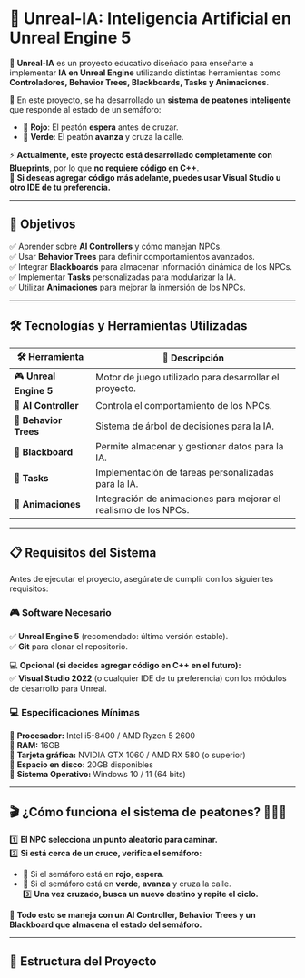 # 🤖 Unreal-IA: Inteligencia Artificial en Unreal Engine 5  

🚀 **Unreal-IA** es un proyecto educativo diseñado para enseñarte a implementar **IA en Unreal Engine** utilizando distintas herramientas como **Controladores, Behavior Trees, Blackboards, Tasks y Animaciones**.  

📍 En este proyecto, se ha desarrollado un **sistema de peatones inteligente** que responde al estado de un semáforo:  
- 🚦 **Rojo**: El peatón **espera** antes de cruzar.  
- 🚦 **Verde**: El peatón **avanza** y cruza la calle.  

⚡ **Actualmente, este proyecto está desarrollado completamente con Blueprints**, por lo que **no requiere código en C++**.  
🔹 **Si deseas agregar código más adelante, puedes usar Visual Studio u otro IDE de tu preferencia.**  

---

## 🎯 **Objetivos**  
✅ Aprender sobre **AI Controllers** y cómo manejan NPCs.  
✅ Usar **Behavior Trees** para definir comportamientos avanzados.  
✅ Integrar **Blackboards** para almacenar información dinámica de los NPCs.  
✅ Implementar **Tasks** personalizadas para modularizar la IA.  
✅ Utilizar **Animaciones** para mejorar la inmersión de los NPCs.  

---

## 🛠️ **Tecnologías y Herramientas Utilizadas**  

| 🛠️ Herramienta | 🚀 Descripción |
|---------------|-------------|
| 🎮 **Unreal Engine 5** | Motor de juego utilizado para desarrollar el proyecto. |
| 🧠 **AI Controller** | Controla el comportamiento de los NPCs. |
| 🌳 **Behavior Trees** | Sistema de árbol de decisiones para la IA. |
| 📌 **Blackboard** | Permite almacenar y gestionar datos para la IA. |
| 🔄 **Tasks** | Implementación de tareas personalizadas para la IA. |
| 🏃 **Animaciones** | Integración de animaciones para mejorar el realismo de los NPCs. |

---

## 📋 **Requisitos del Sistema**  

Antes de ejecutar el proyecto, asegúrate de cumplir con los siguientes requisitos:  

### 🎮 **Software Necesario**  
✅ **Unreal Engine 5** (recomendado: última versión estable).  
✅ **Git** para clonar el repositorio.  

💻 **Opcional (si decides agregar código en C++ en el futuro):**  
✅ **Visual Studio 2022** (o cualquier IDE de tu preferencia) con los módulos de desarrollo para Unreal.  

### 💻 **Especificaciones Mínimas**  
🔹 **Procesador:** Intel i5-8400 / AMD Ryzen 5 2600  
🔹 **RAM:** 16GB  
🔹 **Tarjeta gráfica:** NVIDIA GTX 1060 / AMD RX 580 (o superior)  
🔹 **Espacio en disco:** 20GB disponibles  
🔹 **Sistema Operativo:** Windows 10 / 11 (64 bits)  

---

## 🎬 **¿Cómo funciona el sistema de peatones?** 🚶‍♂️🚦  

1️⃣ **El NPC selecciona un punto aleatorio para caminar.**  
2️⃣ **Si está cerca de un cruce, verifica el semáforo:**  
   - 🚦 Si el semáforo está en **rojo**, **espera**.  
   - 🚦 Si el semáforo está en **verde**, **avanza** y cruza la calle.  
3️⃣ **Una vez cruzado, busca un nuevo destino y repite el ciclo.**  

📌 **Todo esto se maneja con un AI Controller, Behavior Trees y un Blackboard que almacena el estado del semáforo.**  

---

## 📂 **Estructura del Proyecto**  

